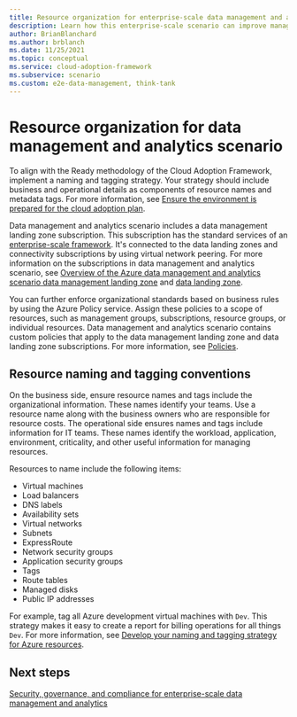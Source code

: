 ```yaml
---
title: Resource organization for enterprise-scale data management and analytics
description: Learn how this enterprise-scale scenario can improve management group and subscription organization for data management and analytics in Azure.
author: BrianBlanchard
ms.author: brblanch
ms.date: 11/25/2021
ms.topic: conceptual
ms.service: cloud-adoption-framework
ms.subservice: scenario
ms.custom: e2e-data-management, think-tank
---
```


# Resource organization for data management and analytics scenario

To align with the Ready methodology of the Cloud Adoption Framework, implement a naming and tagging strategy. Your strategy should include business and operational details as components of resource names and metadata tags. For more information, see [Ensure the environment is prepared for the cloud adoption plan](../../ready/index.md).

Data management and analytics scenario includes a data management landing zone subscription. This subscription has the standard services of an [enterprise-scale framework](../../ready/enterprise-scale/index.md). It's connected to the data landing zones and connectivity subscriptions by using virtual network peering. For more information on the subscriptions in data management and analytics scenario, see [Overview of the Azure data management and analytics scenario data management landing zone](./architectures/data-management-landing-zone.md) and [data landing zone](./architectures/data-landing-zone.md).

You can further enforce organizational standards based on business rules by using the Azure Policy service. Assign these policies to a scope of resources, such as management groups, subscriptions, resource groups, or individual resources. Data management and analytics scenario contains custom policies that apply to the data management landing zone and data landing zone subscriptions. For more information, see [Policies](./eslz-policies.md).

## Resource naming and tagging conventions

On the business side, ensure resource names and tags include the organizational information. These names identify your teams. Use a resource name along with the business owners who are responsible for resource costs. The operational side ensures names and tags include information for IT teams. These names identify the workload, application, environment, criticality, and other useful information for managing resources.

Resources to name include the following items:

- Virtual machines
- Load balancers
- DNS labels
- Availability sets
- Virtual networks
- Subnets
- ExpressRoute
- Network security groups
- Application security groups
- Tags
- Route tables
- Managed disks
- Public IP addresses

For example, tag all Azure development virtual machines with `Dev`. This strategy makes it easy to create a report for billing operations for all things `Dev`. For more information, see [Develop your naming and tagging strategy for Azure resources](../../ready/azure-best-practices/naming-and-tagging.md).

## Next steps

[Security, governance, and compliance for enterprise-scale data management and analytics](./eslz-security-governance-and-compliance.md)
